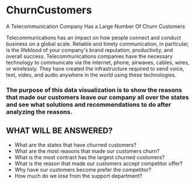 # ChurnCustomers
A Telecommunication Company Has a Large Number Of Churn Customers 


Telecommunications has an impact on how people connect and conduct business on a global scale. Reliable and timely communication, in particular, is the lifeblood of your company's brand reputation, productivity, and overall success. Telecommunications companies have the necessary technology to communicate via the internet, phone, airwaves, cables, wires, or wirelessly. They have created the infrastructure required to send voice, text, video, and audio anywhere in the world using these technologies.

### The purpose of this data visualization is to show the reasons that made our customers leave our company all over the states and see what solutions and recommendations to do after analyzing the reasons.

## WHAT WILL BE ANSWERED? 
- What are the states that have churned customers? 
- What are the most reasons that made our customers churn? 
- What is the most contract has the largest churned customers? 
- What is the reason that made our customers accept competitor offer? 
- Why have our customers become prefer the competitor? 
- How much do we lose from the support department?

